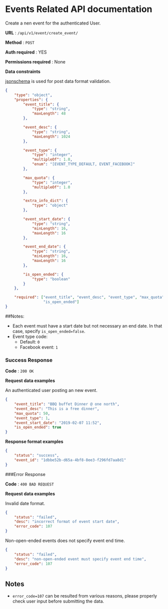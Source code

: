 # Events Related API documentation

Create a nen event for the authenticated User.

**URL** : `/api/v1/event/create_event/`

**Method** : `POST`

**Auth required** : YES

**Permissions required** : None

**Data constraints**

[jsonschema](https://json-schema.org/understanding-json-schema/index.html) is used for post data format validation.

```json
{
    "type": "object",
    "properties": {
        "event_title": {
            "type": "string",
            "maxLength": 48
        },

        "event_desc": {
            "type": "string",
            "maxLength": 1024
        },

        "event_type": {
            "type": "integer",
            "multipleOf": 1.0,
            "enum": "[EVENT_TYPE_DEFAULT, EVENT_FACEBOOK]"
        },

        "max_quota": {
            "type": "integer",
            "multipleOf": 1.0
        },

        "extra_info_dict": {
            "type": "object"
        },

        "event_start_date": {
            "type": "string",
            "minLength": 16,
            "maxLength": 16
        },

        "event_end_date": {
            "type": "string",
            "minLength": 16,
            "maxLength": 16
        },

        "is_open_ended": {
            "type": "boolean"
        }
    },

    "required": ["event_title", "event_desc", "event_type", "max_quota", "event_start_date",
                 "is_open_ended"]
}
```

##Notes:
* Each event must have a start date but not necessary an end date. In that case, specify `is_open_ended=false`.
* Event type code:
    * Default: `0`
    * Facebook event: `1`


### Success Response

**Code** : `200 OK`

**Request data examples**

An authenticated user posting an new event. 

```json
{
	"event_title": "BBQ buffet Dinner @ one north", 
	"event_desc": "This is a free dinner", 
	"max_quota": 50, 
	"event_type": 1,
	"event_start_date": "2019-02-07 11:52",
	"is_open_ended": true
}
```

**Response format examples**

```json
{
    "status": "success",
    "event_id": "1dbbe52b-d65a-4bf8-8ee3-f296fd7aa8d1"
}
```
###Error Response

**Code** : `400 BAD REQUEST`

**Request data examples**

Invalid date format.

```json
{
    "status": "failed",
    "desc": "incorrect format of event start date",
    "error_code": 107
}
```

Non-open-ended events does not specify event end time.

```json
{
    "status": "failed",
    "desc": "non-open-ended event must specify event end time",
    "error_code": 107
}
```


## Notes

* `error_code=107` can be resulted from various reasons, please properly check user input before submitting the data.



